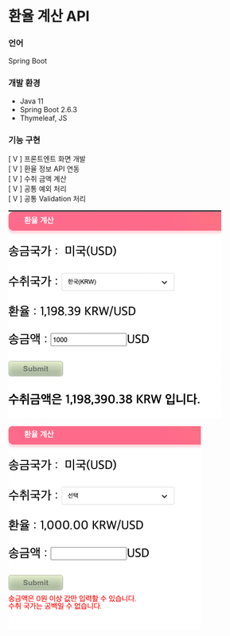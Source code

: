 # 환율 계산 API

### 언어
Spring Boot

### 개발 환경
- Java 11
- Spring Boot 2.6.3
- Thymeleaf, JS

### 기능 구현
[ V ] 프론트엔트 화면 개발  
[ V ] 환율 정보 API 연동  
[ V ] 수취 금액 계산  
[ V ] 공통 예외 처리  
[ V ] 공통 Validation 처리  

![img.png](img.png)

![img_1.png](img_1.png)
